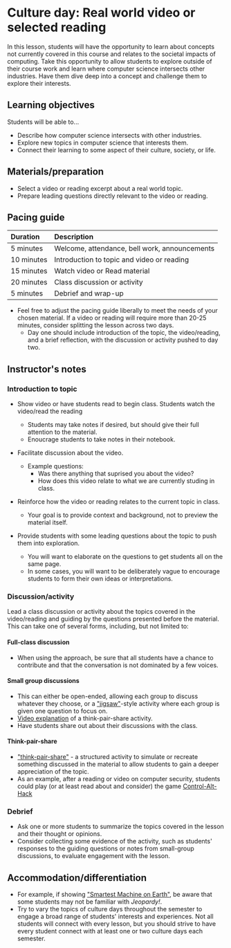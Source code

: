 # Culture day: Real world video or selected reading

In this lesson, students will have the opportunity to learn about concepts not currently covered in this course and relates to the societal impacts of computing. Take this opportunity to allow students to explore outside of their course work and learn where computer science intersects other industries. Have them dive deep into a concept and challenge them to explore their interests.

## Learning objectives

Students will be able to...

* Describe how computer science intersects with other industries.
* Explore new topics in computer science that interests them.
* Connect their learning to some aspect of their culture, society, or life.

## Materials/preparation

* Select a video or reading excerpt about a real world topic.
* Prepare leading questions directly relevant to the video or reading.

## Pacing guide

| Duration | Description |
| :--- | :--- |
| 5 minutes | Welcome, attendance, bell work, announcements |
| 10 minutes | Introduction to topic and video or reading |
| 15 minutes | Watch video or Read material |
| 20 minutes | Class discussion or activity |
| 5 minutes | Debrief and wrap-up |

* Feel free to adjust the pacing guide liberally to meet the needs of your chosen material. If a video or reading will require more than 20-25 minutes, consider splitting the lesson across two days.
  * Day one should include introduction of the topic, the video/reading, and a brief reflection, with the discussion or activity pushed to day two.

## Instructor's notes

### Introduction to topic

* Show video or have students read to begin class.
 Students watch the video/read the reading
  * Students may take notes if desired, but should give their full attention to the material.
  * Enoucrage students to take notes in their notebook.
* Facilitate discussion about the video.
  * Example questions:
    * Was there anything that suprised you about the video?
    * How does this video relate to what we are currently studing in class.

* Reinforce how the video or reading relates to the current topic in class.
  * Your goal is to provide context and background, not to preview the material itself.

* Provide students with some leading questions about the topic to push them into exploration.
  * You will want to elaborate on the questions to get students all on the same page.
  * In some cases, you will want to be deliberately vague to encourage students to form their own ideas or interpretations.  

### Discussion/activity

Lead a class discussion or activity about the topics covered in the video/reading and guiding by the questions presented before the material.  This can take one of several forms, including, but not limited to:

#### Full-class discussion

* When using the approach, be sure that all students have a chance to contribute and that the conversation is not dominated by a few voices.

#### Small group discussions

* This can either be open-ended, allowing each group to discuss whatever they choose, or a ["jigsaw"](https://www.jigsaw.org/)-style activity where each group is given one question to focus on.
* [Video explanation](https://youtu.be/-9AWNl-A-34) of a think-pair-share activity.
* Have students share out about their discussions with the class.

#### Think-pair-share

* ["think-pair-share"](http://www.readingrockets.org/strategies/think-pair-share) - a structured activity to simulate or recreate something discussed in the material to allow students to gain a deeper appreciation of the topic.
* As an example, after a reading or video on computer security, students could play (or at least read about and consider) the game [Control-Alt-Hack](http://www.controlalthack.com/)

### Debrief

* Ask one or more students to summarize the topics covered in the lesson and their thought or opinions.
* Consider collecting some evidence of the activity, such as students' responses to the guiding questions or notes from small-group discussions, to evaluate engagement with the lesson.

## Accommodation/differentiation

* For example, if showing ["Smartest Machine on Earth"](http://www.pbs.org/wgbh/nova/tech/smartest-machine-on-earth.html), be aware that some students may not be familiar with _Jeopardy!_.
* Try to vary the topics of culture days throughout the semester to engage a broad range of students' interests and experiences.  Not all students will connect with every lesson, but you should strive to have every student connect with at least one or two culture days each semester.

